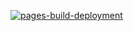 [![pages-build-deployment](https://github.com/FomenkoAndrey/20230503_____grid-template/actions/workflows/pages/pages-build-deployment/badge.svg)](https://github.com/FomenkoAndrey/20230503_____grid-template/actions/workflows/pages/pages-build-deployment)
